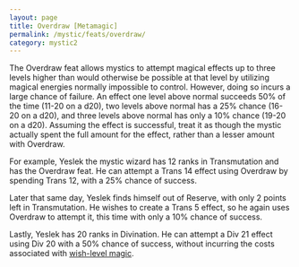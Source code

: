 ```yaml
---
layout: page
title: Overdraw [Metamagic]
permalink: /mystic/feats/overdraw/
category: mystic2
---
```

The Overdraw feat allows mystics to attempt magical effects up to three
levels higher than would otherwise be possible at that level by
utilizing magical energies normally impossible to control. However,
doing so incurs a large chance of failure. An effect one level above
normal succeeds 50% of the time (11-20 on a d20), two levels above
normal has a 25% chance (16-20 on a d20), and three levels above normal
has only a 10% chance (19-20 on a d20). Assuming the effect is
successful, treat it as though the mystic actually spent the full amount
for the effect, rather than a lesser amount with Overdraw.

For example, Yeslek the mystic wizard has 12 ranks in Transmutation and
has the Overdraw feat. He can attempt a Trans 14 effect using Overdraw
by spending Trans 12, with a 25% chance of success.

Later that same day, Yeslek finds himself out of Reserve, with only 2
points left in Transmutation. He wishes to create a Trans 5 effect, so
he again uses Overdraw to attempt it, this time with only a 10% chance
of success.

Lastly, Yeslek has 20 ranks in Divination. He can attempt a Div 21
effect using Div 20 with a 50% chance of success, without incurring the
costs associated with [wish-level magic](/mystic/techniques/wish).
